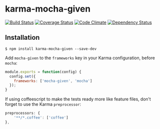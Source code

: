karma-mocha-given
=================

[![Build Status](http://img.shields.io/travis/travi/karma-mocha-given.svg?style=flat)](https://travis-ci.org/travi/karma-mocha-given)
[![Coverage Status](http://img.shields.io/coveralls/travi/karma-mocha-given.svg?style=flat)](https://coveralls.io/r/travi/karma-mocha-given?branch=master)
[![Code Climate](http://img.shields.io/codeclimate/github/travi/karma-mocha-given.svg?style=flat)](https://codeclimate.com/github/travi/karma-mocha-given)
[![Dependency Status](http://img.shields.io/gemnasium/travi/karma-mocha-given.svg?style=flat)](https://gemnasium.com/travi/karma-mocha-given)

## Installation

```
$ npm install karma-mocha-given --save-dev
```

Add `mocha-given` to the `frameworks` key in your Karma configuration, before `mocha`:

```js
module.exports = function(config) {
  config.set({
    frameworks: ['mocha-given', 'mocha']
  });
}
```

If using coffeescript to make the tests ready more like feature files, don't forget to use the Karma `preprocessor`:

```js
preprocessors: {
    '**/*.coffee': ['coffee']
},
```
